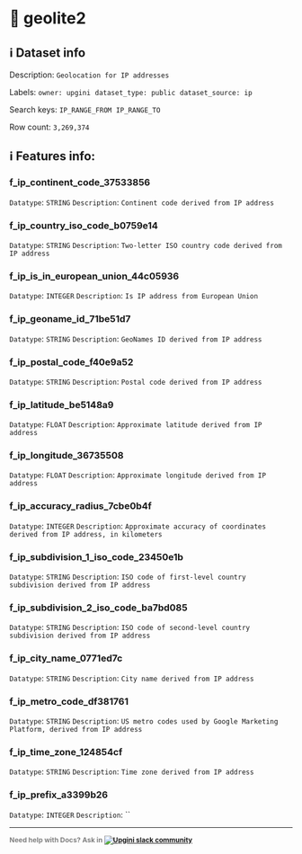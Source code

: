 # 📖 geolite2 
## ℹ️ Dataset info 
Description: `Geolocation for IP addresses` 

Labels: ` owner: upgini ` &nbsp;` dataset_type: public ` &nbsp;` dataset_source: ip ` &nbsp;

Search keys: 
` IP_RANGE_FROM ` &nbsp;` IP_RANGE_TO ` &nbsp;

Row count: `3,269,374` 

## ℹ️ Features info:

### f_ip_continent_code_37533856
`Datatype`: `STRING`
`Description`: `Continent code derived from IP address`

### f_ip_country_iso_code_b0759e14
`Datatype`: `STRING`
`Description`: `Two-letter ISO country code derived from IP address`

### f_ip_is_in_european_union_44c05936
`Datatype`: `INTEGER`
`Description`: `Is IP address from European Union`

### f_ip_geoname_id_71be51d7
`Datatype`: `STRING`
`Description`: `GeoNames ID derived from IP address`

### f_ip_postal_code_f40e9a52
`Datatype`: `STRING`
`Description`: `Postal code derived from IP address`

### f_ip_latitude_be5148a9
`Datatype`: `FLOAT`
`Description`: `Approximate latitude derived from IP address`

### f_ip_longitude_36735508
`Datatype`: `FLOAT`
`Description`: `Approximate longitude derived from IP address`

### f_ip_accuracy_radius_7cbe0b4f
`Datatype`: `INTEGER`
`Description`: `Approximate accuracy of coordinates derived from IP address, in kilometers`

### f_ip_subdivision_1_iso_code_23450e1b
`Datatype`: `STRING`
`Description`: `ISO code of first-level country subdivision derived from IP address`

### f_ip_subdivision_2_iso_code_ba7bd085
`Datatype`: `STRING`
`Description`: `ISO code of second-level country subdivision derived from IP address`

### f_ip_city_name_0771ed7c
`Datatype`: `STRING`
`Description`: `City name derived from IP address`

### f_ip_metro_code_df381761
`Datatype`: `STRING`
`Description`: `US metro codes used by Google Marketing Platform, derived from IP address`

### f_ip_time_zone_124854cf
`Datatype`: `STRING`
`Description`: `Time zone derived from IP address`

### f_ip_prefix_a3399b26
`Datatype`: `INTEGER`
`Description`: ``



---

<span style="color:grey;font-weight:700;font-size:12px">
    Need help with Docs? Ask in
    <a href="https://4mlg.short.gy/join-upgini-community">
        <img alt="Upgini slack community" src="https://img.shields.io/badge/slack-@upgini-orange.svg?logo=slack">
    </a>
</span>